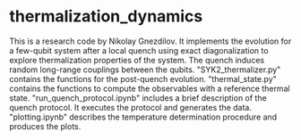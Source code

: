 # thermalization_dynamics
This is a research code by Nikolay Gnezdilov. It implements the evolution for a few-qubit system after a local quench using exact diagonalization to explore thermalization properties of the system. The quench induces random long-range couplings between the qubits.
"SYK2_thermalizer.py" contains the functions for the post-quench evolution.
"thermal_state.py" contains the functions to compute the observables with a reference thermal state.
"run_quench_protocol.ipynb" includes a brief description of the quench protocol. It executes the protocol and generates the data.
"plotting.ipynb" describes the temperature determination procedure and produces the plots.
